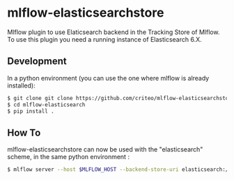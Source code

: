 # mlflow-elasticsearchstore

Mlflow plugin to use Elaticsearch backend in the Tracking Store of Mlflow. To use this plugin you need a running instance of Elasticsearch 6.X.

## Development

In a python environment (you can use the one where mlflow is already installed): 

```bash
$ git clone git clone https://github.com/criteo/mlflow-elasticsearchstore.git
$ cd mlflow-elasticsearch
$ pip install .
```

## How To 

mlflow-elasticsearchstore can now be used with the "elasticsearch" scheme, in the same python environment : 

```bash
$ mlflow server --host $MLFLOW_HOST --backend-store-uri elasticsearch://$USER:$PASSWORD@$ELASTICSEARCH_HOST:$ELASTICSEARCH_PORT --port $MLFLOW_PORT --default-artifact-root $ARTIFACT_LOCATION
```